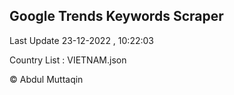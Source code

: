 

## Google Trends Keywords Scraper 
 
Last Update 23-12-2022 , 10:22:03

Country List :
VIETNAM.json



© Abdul Muttaqin 
